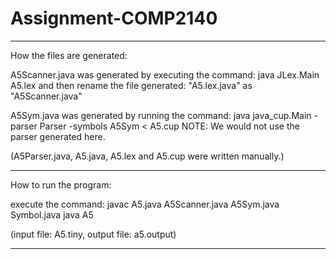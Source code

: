 # Assignment-COMP2140

--------------------------------------------------------------

How the files are generated:

A5Scanner.java was generated by executing the command:
java JLex.Main A5.lex
and then rename the file generated: "A5.lex.java" as "A5Scanner.java"

A5Sym.java was generated by running the command: 
java java_cup.Main -parser Parser -symbols A5Sym < A5.cup
NOTE: We would not use the parser generated here.

(A5Parser.java, A5.java, A5.lex and A5.cup were written manually.)

--------------------------------------------------------------

How to run the program:

execute the command:
javac A5.java A5Scanner.java A5Sym.java Symbol.java
java A5

(input file: A5.tiny, output file: a5.output)

--------------------------------------------------------------

